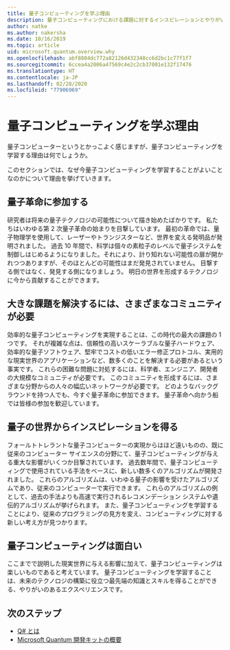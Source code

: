 ```yaml
---
title: 量子コンピューティングを学ぶ理由
description: 量子コンピューティングにおける課題に対するインスピレーションとやりがいを見出します。
author: natke
ms.author: nakersha
ms.date: 10/16/2019
ms.topic: article
uid: microsoft.quantum.overview.why
ms.openlocfilehash: abf8804dc772a82126d432348cc6d2bc1c77f1f7
ms.sourcegitcommit: 6ccea4a2006a47569c4e2c2cb37001e132f17476
ms.translationtype: HT
ms.contentlocale: ja-JP
ms.lasthandoff: 02/28/2020
ms.locfileid: "77906969"
---
```

# <a name="why-learn-quantum-computing"></a>量子コンピューティングを学ぶ理由

量子コンピューターというとかっこよく感じますが、量子コンピューティングを学習する理由は何でしょうか。

このセクションでは、なぜ今量子コンピューティングを学習することがよいことなのかについて理由を挙げていきます。

## <a name="join-the-quantum-revolution"></a>量子革命に参加する

研究者は将来の量子テクノロジの可能性について描き始めたばかりです。 私たちはいわゆる第 2 次量子革命の始まりを目撃しています。 最初の革命では、量子物理学を使用して、レーザーやトランジスターなど、世界を変える発明品が発明されました。 過去 10 年間で、科学は個々の素粒子のレベルで量子システムを制御しはじめるようになりました。それにより、計り知れない可能性の扉が開かれつつありますが、そのほとんどの可能性はまだ発見されていません。 目撃する側ではなく、発見する側になりましょう。 明日の世界を形成するテクノロジに今から貢献することができます。

## <a name="solving-great-challenges-requires-diverse-communities"></a>大きな課題を解決するには、さまざまなコミュニティが必要

効率的な量子コンピューティングを実現することは、この時代の最大の課題の 1 つです。 それが複雑な点は、信頼性の高いスケーラブルな量子ハードウェア、効率的な量子ソフトウェア、堅牢でコストの低いエラー修正プロトコル、実用的な現実世界のアプリケーションなど、数多くのことを解決する必要があるという事実です。 これらの困難な問題に対処するには、科学者、エンジニア、開発者の大規模なコミュニティが必要です。 このコミュニティを形成するには、さまざまな分野からの人々の幅広いネットワークが必要です。 どのようなバックグラウンドを持つ人でも、今すぐ量子革命に参加できます。 量子革命へ向かう船では皆様の参加を歓迎しています。

## <a name="get-inspired-by-the-quantum-world"></a>量子の世界からインスピレーションを得る

フォールトトレラントな量子コンピューターの実現からはほど遠いものの、既に従来のコンピューター サイエンスの分野にて、量子コンピューティングが与える重大な影響がいくつか目撃されています。 過去数年間で、量子コンピューティングで使用されている手法をベースに、新しい数多くのアルゴリズムが開発されました。 これらのアルゴリズムは、いわゆる量子の影響を受けたアルゴリズムであり、従来のコンピューターで実行できます。 これらのアルゴリズムの例として、過去の手法よりも高速で実行されるレコメンデーション システムや遺伝的アルゴリズムが挙げられます。 また、量子コンピューティングを学習することにより、従来のプログラミングの見方を変え、コンピューティングに対する新しい考え方が見つかります。

## <a name="quantum-computing-is-fun"></a>量子コンピューティングは面白い

ここまでで説明した現実世界に与える影響に加えて、量子コンピューティングは楽しいものであると考えています。 量子コンピューティングを学習することは、未来のテクノロジの構築に役立つ最先端の知識とスキルを得ることができる、やりがいのあるエクスペリエンスです。

## <a name="next-steps"></a>次のステップ

* [Q# とは](xref:microsoft.quantum.overview.qsharp)
* [Microsoft Quantum 開発キットの概要](xref:microsoft.quantum.welcome)
